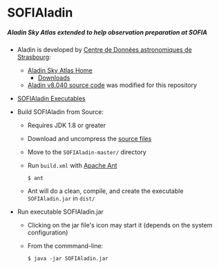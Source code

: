 # SOFIAladin
##### Aladin Sky Atlas extended to help observation preparation at SOFIA

* Aladin is developed by [Centre de Données astronomiques de Strasbourg](http://cdsweb.u-strasbg.fr/):
  * [Aladin Sky Atlas Home](http://aladin.u-strasbg.fr/)
    * [Downloads](http://aladin.u-strasbg.fr/java/nph-aladin.pl?frame=downloading)
  * [Aladin v8.040 source code](https://github.com/svvatters/SOFIAladin/blob/master/AladinSrc.jar) was modified for this repository
  
* [SOFIAladin Executables](https://github.com/svvatters/SOFIAladin/releases)

* Build SOFIAladin from Source:
  * Requires JDK 1.8 or greater
  * Download and uncompress the [source files](https://github.com/svvatters/SOFIAladin.git)
  * Move to the `SOFIAladin-master/` directory
  * Run `build.xml` with [Apache Ant](http://ant.apache.org/) 
  
    `$ ant`
  * Ant will do a clean, compile, and create the executable `SOFIAladin.jar` in `dist/`

* Run executable SOFIAladin.jar
  * Clicking on the jar file's icon may start it (depends on the system configuration)
  * From the commmand-line:
  
    `$ java -jar SOFIAladin.jar`
